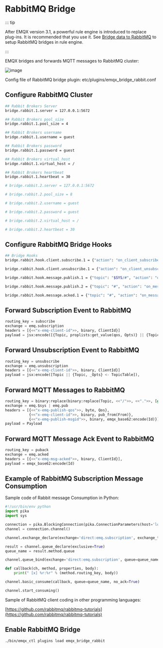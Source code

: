 # RabbitMQ Bridge

::: tip

After EMQX version 3.1, a powerful rule engine is introduced to replace plug-ins. It is recommended that you use it. See [Bridge data to RabbitMQ](../rule/bridge_rabbitmq.md) to setup RabbitMQ bridges in rule engine.

:::

EMQX bridges and forwards MQTT messages to RabbitMQ cluster:

![image](./assets/bridges_2.png)

Config file of RabbitMQ bridge plugin:
etc/plugins/emqx\_bridge\_rabbit.conf

## Configure RabbitMQ Cluster

```bash
## Rabbit Brokers Server
bridge.rabbit.1.server = 127.0.0.1:5672

## Rabbit Brokers pool_size
bridge.rabbit.1.pool_size = 4

## Rabbit Brokers username
bridge.rabbit.1.username = guest

## Rabbit Brokers password
bridge.rabbit.1.password = guest

## Rabbit Brokers virtual_host
bridge.rabbit.1.virtual_host = /

## Rabbit Brokers heartbeat
bridge.rabbit.1.heartbeat = 30

# bridge.rabbit.2.server = 127.0.0.1:5672

# bridge.rabbit.2.pool_size = 8

# bridge.rabbit.2.username = guest

# bridge.rabbit.2.password = guest

# bridge.rabbit.2.virtual_host = /

# bridge.rabbit.2.heartbeat = 30
```

## Configure RabbitMQ Bridge Hooks

```bash
## Bridge Hooks
bridge.rabbit.hook.client.subscribe.1 = {"action": "on_client_subscribe", "rabbit": 1, "exchange": "direct:emq.subscription"}

bridge.rabbit.hook.client.unsubscribe.1 = {"action": "on_client_unsubscribe", "rabbit": 1, "exchange": "direct:emq.unsubscription"}

bridge.rabbit.hook.message.publish.1 = {"topic": "$SYS/#", "action": "on_message_publish", "rabbit": 1, "exchange": "topic:emq.$sys"}

bridge.rabbit.hook.message.publish.2 = {"topic": "#", "action": "on_message_publish", "rabbit": 1, "exchange": "topic:emq.pub"}

bridge.rabbit.hook.message.acked.1 = {"topic": "#", "action": "on_message_acked", "rabbit": 1, "exchange": "topic:emq.acked"}
```

## Forward Subscription Event to RabbitMQ

```python
routing_key = subscribe
exchange = emq.subscription
headers = [{<<"x-emq-client-id">>, binary, ClientId}]
payload = jsx:encode([{Topic, proplists:get_value(qos, Opts)} || {Topic, Opts} <- TopicTable])
```

## Forward Unsubscription Event to RabbitMQ

```python
routing_key = unsubscribe
exchange = emq.unsubscription
headers = [{<<"x-emq-client-id">>, binary, ClientId}]
payload = jsx:encode([Topic || {Topic, _Opts} <- TopicTable]),
```

## Forward MQTT Messages to RabbitMQ

```python
routing_key = binary:replace(binary:replace(Topic, <<"/">>, <<".">>, [global]),<<"+">>, <<"*">>, [global])
exchange = emq.$sys | emq.pub
headers = [{<<"x-emq-publish-qos">>, byte, Qos},
           {<<"x-emq-client-id">>, binary, pub_from(From)},
           {<<"x-emq-publish-msgid">>, binary, emqx_base62:encode(Id)}]
payload = Payload
```

## Forward MQTT Message Ack Event to RabbitMQ

```python
routing_key = puback
exchange = emq.acked
headers = [{<<"x-emq-msg-acked">>, binary, ClientId}],
payload = emqx_base62:encode(Id)
```

## Example of RabbitMQ Subscription Message Consumption

Sample code of Rabbit message Consumption in Python:

```python
#!/usr/bin/env python
import pika
import sys

connection = pika.BlockingConnection(pika.ConnectionParameters(host='localhost'))
channel = connection.channel()

channel.exchange_declare(exchange='direct:emq.subscription', exchange_type='direct')

result = channel.queue_declare(exclusive=True)
queue_name = result.method.queue

channel.queue_bind(exchange='direct:emq.subscription', queue=queue_name, routing_key= 'subscribe')

def callback(ch, method, properties, body):
    print(" [x] %r:%r" % (method.routing_key, body))

channel.basic_consume(callback, queue=queue_name, no_ack=True)

channel.start_consuming()
```

Sample of RabbitMQ client coding in other programming languages:

[https://github.com/rabbitmq/rabbitmq-tutorials](https://github.com/rabbitmq/rabbitmq-tutorials)

## Enable RabbitMQ Bridge

```bash
./bin/emqx_ctl plugins load emqx_bridge_rabbit
```
